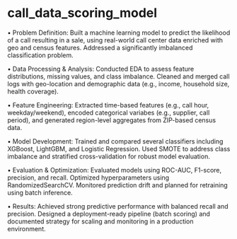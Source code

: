 # call_data_scoring_model

•	Problem Definition: Built a machine learning model to predict the likelihood of a call resulting in a sale, using real-world call center data enriched with geo and census features. Addressed a significantly imbalanced classification problem.

•	Data Processing & Analysis: Conducted EDA to assess feature distributions, missing values, and class imbalance. Cleaned and merged call logs with geo-location and demographic data (e.g., income, household size, health coverage).

•	Feature Engineering: Extracted time-based features (e.g., call hour, weekday/weekend), encoded categorical variabes (e.g., supplier, call period), and generated region-level aggregates from ZIP-based census data.

•	Model Development: Trained and compared several classifiers including XGBoost, LightGBM, and Logistic Regression. Used SMOTE to address class imbalance and stratified cross-validation for robust model evaluation.

•	Evaluation & Optimization: Evaluated models using ROC-AUC, F1-score, precision, and recall. Optimized hyperparameters using RandomizedSearchCV. Monitored prediction drift and planned for retraining using batch inference.

•	Results: Achieved strong predictive performance with balanced recall and precision. Designed a deployment-ready pipeline (batch scoring) and documented strategy for scaling and monitoring in a production environment.
